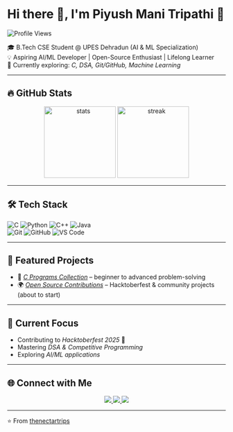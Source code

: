 # Hi there 👋, I'm Piyush Mani Tripathi  🙂
![Profile Views](https://komarev.com/ghpvc/?username=thenectartrips&color=blue)


🎓 B.Tech CSE Student @ UPES Dehradun (AI & ML Specialization)  
💡 Aspiring AI/ML Developer | Open-Source Enthusiast | Lifelong Learner  
🌱 Currently exploring: *C, DSA, Git/GitHub, Machine Learning*  

---

## 🔥 GitHub Stats
<p align="center">
  <img src="https://github-readme-stats.vercel.app/api?username=thenectartrips&show_icons=true&theme=radical" alt="stats" height="165"/>
  <img src="https://github-readme-streak-stats.herokuapp.com/?user=thenectartrips&theme=radical" alt="streak" height="165"/>
</p>

---

## 🛠 Tech Stack
![C](https://img.shields.io/badge/C-00599C?style=for-the-badge&logo=c&logoColor=white)
![Python](https://img.shields.io/badge/Python-3776AB?style=for-the-badge&logo=python&logoColor=white)
![C++](https://img.shields.io/badge/C++-00599C?style=for-the-badge&logo=cplusplus&logoColor=white)
![Java](https://img.shields.io/badge/Java-007396?style=for-the-badge&logo=java&logoColor=white)  
![Git](https://img.shields.io/badge/Git-F05032?style=for-the-badge&logo=git&logoColor=white)
![GitHub](https://img.shields.io/badge/GitHub-181717?style=for-the-badge&logo=github&logoColor=white)
![VS Code](https://img.shields.io/badge/VS_Code-0078D4?style=for-the-badge&logo=visual-studio-code&logoColor=white)

---

## 📂 Featured Projects
- 🔢 *[C Programs Collection](#)* – beginner to advanced problem-solving  
- 🌍 *[Open Source Contributions](#)* – Hacktoberfest & community projects (about to start)

---

## 🌱 Current Focus
- Contributing to *Hacktoberfest 2025* 🎉  
- Mastering *DSA & Competitive Programming*  
- Exploring *AI/ML applications*  

---

## 🌐 Connect with Me
<p align="center">
  <a href="https://linkedin.com/piyush-mani-tripathi-308929283/">
    <img src="https://img.shields.io/badge/LinkedIn-0A66C2?style=for-the-badge&logo=linkedin&logoColor=white"/>
  </a>
  <a href="https://github.com/thenectartrips">
    <img src="https://img.shields.io/badge/GitHub-181717?style=for-the-badge&logo=github&logoColor=white"/>
  </a>
  <a href="https://twitter.com/thenectartrips">
    <img src="https://img.shields.io/badge/Twitter-1DA1F2?style=for-the-badge&logo=twitter&logoColor=white"/>
  </a>
</p>

---

⭐ From [thenectartrips](https://github.com/thenectartrips)
